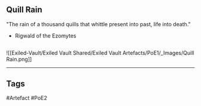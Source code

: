 ## Quill Rain
"The rain of a thousand quills that whittle
present into past, life into death."
- Rigwald of the Ezomytes
##
![[Exiled-Vault/Exiled Vault Shared/Exiled Vault Artefacts/PoE1/_Images/Quill Rain.png]]

---
## Tags
#Artefact
#PoE2